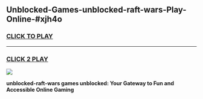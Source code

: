 
## Unblocked-Games-unblocked-raft-wars-Play-Online-#xjh4o
<h3>
<a href="https://premium.freeplayer.one?title=unblocked-raft-wars&ref=24F">CLICK TO PLAY</a></h3>
<hr>

<h3>
<a href="https://premium.freeplayer.one?title=unblocked-raft-wars&ref=24F">CLICK 2 PLAY</a>
  
</h3>

<a href="https://premium.freeplayer.one?title=unblocked-raft-wars&ref=24F/"><img src="https://clearcache.store/games.png"></a>


**unblocked-raft-wars games unblocked: Your Gateway to Fun and Accessible Online Gaming**

